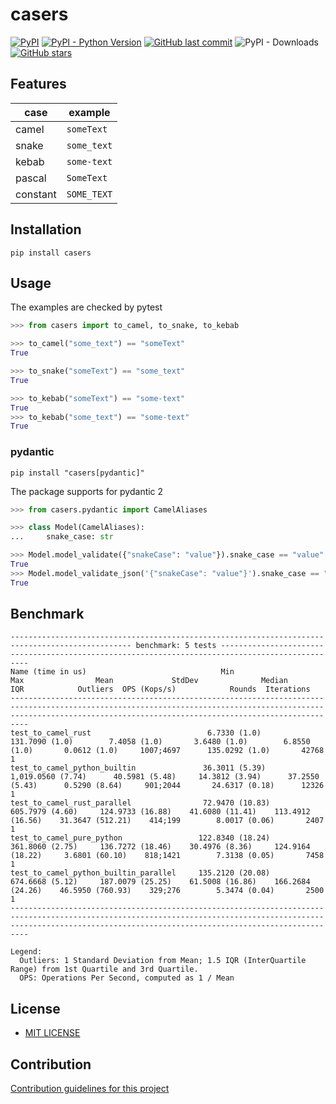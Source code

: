 # casers

[![PyPI](https://img.shields.io/pypi/v/casers)](https://pypi.org/project/casers/)
[![PyPI - Python Version](https://img.shields.io/pypi/pyversions/casers)](https://www.python.org/downloads/)
[![GitHub last commit](https://img.shields.io/github/last-commit/daxartio/casers)](https://github.com/daxartio/casers)
![PyPI - Downloads](https://img.shields.io/pypi/dm/casers)
[![GitHub stars](https://img.shields.io/github/stars/daxartio/casers?style=social)](https://github.com/daxartio/casers)

## Features

| case     | example     |
|----------|-------------|
| camel    | `someText`  |
| snake    | `some_text` |
| kebab    | `some-text` |
| pascal   | `SomeText`  |
| constant | `SOME_TEXT` |

## Installation

```
pip install casers
```

## Usage

The examples are checked by pytest

```python
>>> from casers import to_camel, to_snake, to_kebab

>>> to_camel("some_text") == "someText"
True

>>> to_snake("someText") == "some_text"
True

>>> to_kebab("someText") == "some-text"
True
>>> to_kebab("some_text") == "some-text"
True

```

### pydantic

```
pip install "casers[pydantic]"
```

The package supports for pydantic 2

```python
>>> from casers.pydantic import CamelAliases

>>> class Model(CamelAliases):
...     snake_case: str

>>> Model.model_validate({"snakeCase": "value"}).snake_case == "value"
True
>>> Model.model_validate_json('{"snakeCase": "value"}').snake_case == "value"
True

```

## Benchmark

```
------------------------------------------------------------------------------------------------- benchmark: 5 tests -------------------------------------------------------------------------------------------------
Name (time in us)                              Min                   Max                Mean             StdDev              Median                IQR            Outliers  OPS (Kops/s)            Rounds  Iterations
----------------------------------------------------------------------------------------------------------------------------------------------------------------------------------------------------------------------
test_to_camel_rust                          6.7330 (1.0)        131.7090 (1.0)        7.4058 (1.0)       3.6480 (1.0)        6.8550 (1.0)       0.0612 (1.0)     1007;4697      135.0292 (1.0)       42768           1
test_to_camel_python_builtin               36.3011 (5.39)     1,019.0560 (7.74)      40.5981 (5.48)     14.3812 (3.94)      37.2550 (5.43)      0.5290 (8.64)     901;2044       24.6317 (0.18)      12326           1
test_to_camel_rust_parallel                72.9470 (10.83)      605.7979 (4.60)     124.9733 (16.88)    41.6080 (11.41)    113.4912 (16.56)    31.3647 (512.21)    414;199        8.0017 (0.06)       2407           1
test_to_camel_pure_python                 122.8340 (18.24)      361.8060 (2.75)     136.7272 (18.46)    30.4976 (8.36)     124.9164 (18.22)     3.6801 (60.10)    818;1421        7.3138 (0.05)       7458           1
test_to_camel_python_builtin_parallel     135.2120 (20.08)      674.6668 (5.12)     187.0079 (25.25)    61.5008 (16.86)    166.2684 (24.26)    46.5950 (760.93)    329;276        5.3474 (0.04)       2500           1
----------------------------------------------------------------------------------------------------------------------------------------------------------------------------------------------------------------------

Legend:
  Outliers: 1 Standard Deviation from Mean; 1.5 IQR (InterQuartile Range) from 1st Quartile and 3rd Quartile.
  OPS: Operations Per Second, computed as 1 / Mean
```

## License

* [MIT LICENSE](LICENSE)

## Contribution

[Contribution guidelines for this project](CONTRIBUTING.md)

